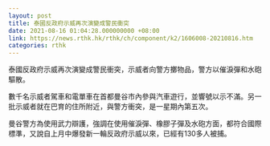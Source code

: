 ```yaml
---
layout: post
title: 泰國反政府示威再次演變成警民衝突
date: 2021-08-16 01:04:28.000000000 +08:00
link: https://news.rthk.hk/rthk/ch/component/k2/1606008-20210816.htm
categories: rthk
---
```


泰國反政府示威再次演變成警民衝突，示威者向警方擲物品，警方以催淚彈和水砲驅散。

數千名示威者駕車和電單車在首都曼谷市內參與汽車遊行，並響號以示不滿。另一批示威者就在巴育的住所附近，與警方衝突，是一星期內第五次。

曼谷警方為使用武力辯護，強調在使用催淚彈、橡膠子彈及水砲方面，都符合國際標準，又說自上月中爆發新一輪反政府示威以來，已經有130多人被捕。
